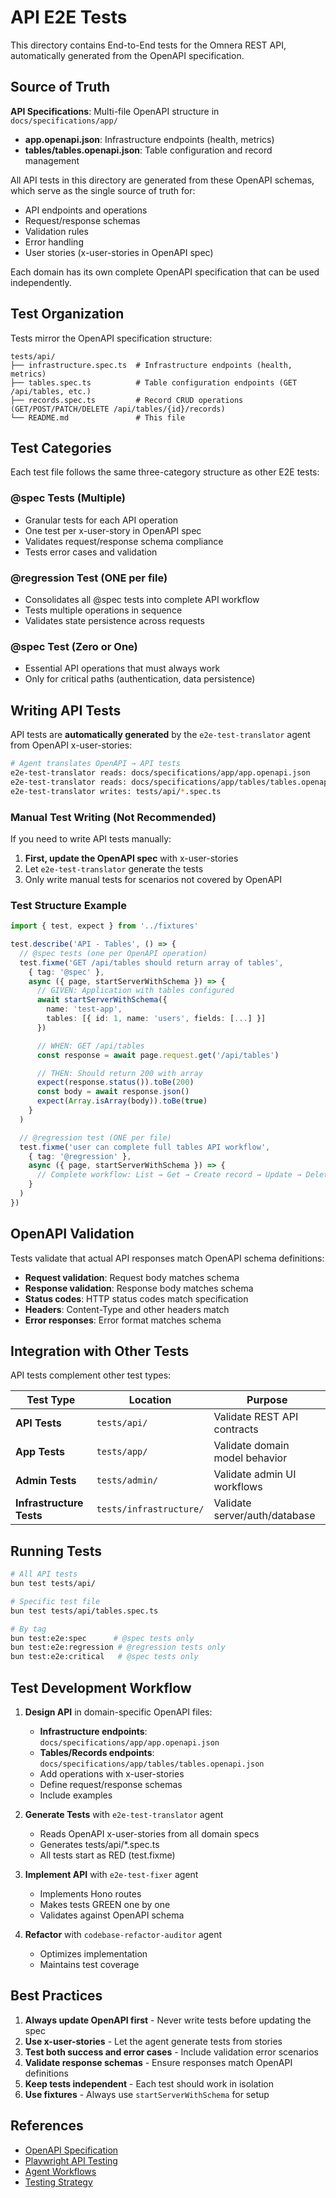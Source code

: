 # API E2E Tests

This directory contains End-to-End tests for the Omnera REST API, automatically generated from the OpenAPI specification.

## Source of Truth

**API Specifications**: Multi-file OpenAPI structure in `docs/specifications/app/`

- **app.openapi.json**: Infrastructure endpoints (health, metrics)
- **tables/tables.openapi.json**: Table configuration and record management

All API tests in this directory are generated from these OpenAPI schemas, which serve as the single source of truth for:

- API endpoints and operations
- Request/response schemas
- Validation rules
- Error handling
- User stories (x-user-stories in OpenAPI spec)

Each domain has its own complete OpenAPI specification that can be used independently.

## Test Organization

Tests mirror the OpenAPI specification structure:

```
tests/api/
├── infrastructure.spec.ts  # Infrastructure endpoints (health, metrics)
├── tables.spec.ts          # Table configuration endpoints (GET /api/tables, etc.)
├── records.spec.ts         # Record CRUD operations (GET/POST/PATCH/DELETE /api/tables/{id}/records)
└── README.md               # This file
```

## Test Categories

Each test file follows the same three-category structure as other E2E tests:

### @spec Tests (Multiple)

- Granular tests for each API operation
- One test per x-user-story in OpenAPI spec
- Validates request/response schema compliance
- Tests error cases and validation

### @regression Test (ONE per file)

- Consolidates all @spec tests into complete API workflow
- Tests multiple operations in sequence
- Validates state persistence across requests

### @spec Test (Zero or One)

- Essential API operations that must always work
- Only for critical paths (authentication, data persistence)

## Writing API Tests

API tests are **automatically generated** by the `e2e-test-translator` agent from OpenAPI x-user-stories:

```bash
# Agent translates OpenAPI → API tests
e2e-test-translator reads: docs/specifications/app/app.openapi.json
e2e-test-translator reads: docs/specifications/app/tables/tables.openapi.json
e2e-test-translator writes: tests/api/*.spec.ts
```

### Manual Test Writing (Not Recommended)

If you need to write API tests manually:

1. **First, update the OpenAPI spec** with x-user-stories
2. Let `e2e-test-translator` generate the tests
3. Only write manual tests for scenarios not covered by OpenAPI

### Test Structure Example

```typescript
import { test, expect } from '../fixtures'

test.describe('API - Tables', () => {
  // @spec tests (one per OpenAPI operation)
  test.fixme('GET /api/tables should return array of tables',
    { tag: '@spec' },
    async ({ page, startServerWithSchema }) => {
      // GIVEN: Application with tables configured
      await startServerWithSchema({
        name: 'test-app',
        tables: [{ id: 1, name: 'users', fields: [...] }]
      })

      // WHEN: GET /api/tables
      const response = await page.request.get('/api/tables')

      // THEN: Should return 200 with array
      expect(response.status()).toBe(200)
      const body = await response.json()
      expect(Array.isArray(body)).toBe(true)
    }
  )

  // @regression test (ONE per file)
  test.fixme('user can complete full tables API workflow',
    { tag: '@regression' },
    async ({ page, startServerWithSchema }) => {
      // Complete workflow: List → Get → Create record → Update → Delete
    }
  )
})
```

## OpenAPI Validation

Tests validate that actual API responses match OpenAPI schema definitions:

- **Request validation**: Request body matches schema
- **Response validation**: Response body matches schema
- **Status codes**: HTTP status codes match specification
- **Headers**: Content-Type and other headers match
- **Error responses**: Error format matches schema

## Integration with Other Tests

API tests complement other test types:

| Test Type                | Location                | Purpose                        |
| ------------------------ | ----------------------- | ------------------------------ |
| **API Tests**            | `tests/api/`            | Validate REST API contracts    |
| **App Tests**            | `tests/app/`            | Validate domain model behavior |
| **Admin Tests**          | `tests/admin/`          | Validate admin UI workflows    |
| **Infrastructure Tests** | `tests/infrastructure/` | Validate server/auth/database  |

## Running Tests

```bash
# All API tests
bun test tests/api/

# Specific test file
bun test tests/api/tables.spec.ts

# By tag
bun test:e2e:spec      # @spec tests only
bun test:e2e:regression # @regression tests only
bun test:e2e:critical   # @spec tests only
```

## Test Development Workflow

1. **Design API** in domain-specific OpenAPI files:
   - **Infrastructure endpoints**: `docs/specifications/app/app.openapi.json`
   - **Tables/Records endpoints**: `docs/specifications/app/tables/tables.openapi.json`
   - Add operations with x-user-stories
   - Define request/response schemas
   - Include examples

2. **Generate Tests** with `e2e-test-translator` agent
   - Reads OpenAPI x-user-stories from all domain specs
   - Generates tests/api/\*.spec.ts
   - All tests start as RED (test.fixme)

3. **Implement API** with `e2e-test-fixer` agent
   - Implements Hono routes
   - Makes tests GREEN one by one
   - Validates against OpenAPI schema

4. **Refactor** with `codebase-refactor-auditor` agent
   - Optimizes implementation
   - Maintains test coverage

## Best Practices

1. **Always update OpenAPI first** - Never write tests before updating the spec
2. **Use x-user-stories** - Let the agent generate tests from stories
3. **Test both success and error cases** - Include validation error scenarios
4. **Validate response schemas** - Ensure responses match OpenAPI definitions
5. **Keep tests independent** - Each test should work in isolation
6. **Use fixtures** - Always use `startServerWithSchema` for setup

## References

- [OpenAPI Specification](https://spec.openapis.org/oas/v3.1.0)
- [Playwright API Testing](https://playwright.dev/docs/api-testing)
- [Agent Workflows](../../docs/development/agent-workflows.md)
- [Testing Strategy](../../docs/architecture/testing-strategy.md)
